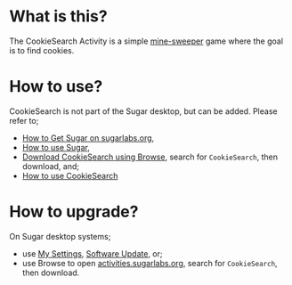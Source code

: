 What is this?
=============

The CookieSearch Activity is a simple [mine-sweeper](http://en.wikipedia.org/wiki/Minesweeper_%28video_game%29) game where the goal is to find cookies.

How to use?
===========

CookieSearch is not part of the Sugar desktop, but can be added.  Please refer to;

* [How to Get Sugar on sugarlabs.org](https://sugarlabs.org/),
* [How to use Sugar](https://help.sugarlabs.org/),
* [Download CookieSearch using Browse](https://activities.sugarlabs.org/), search for `CookieSearch`, then download, and;
* [How to use CookieSearch](https://help.sugarlabs.org/cookie_search.html)

How to upgrade?
===============

On Sugar desktop systems;
* use [My Settings](https://help.sugarlabs.org/en/my_settings.html), [Software Update](https://help.sugarlabs.org/en/my_settings.html#software-update), or;
* use Browse to open [activities.sugarlabs.org](https://activities.sugarlabs.org/), search for `CookieSearch`, then download.
